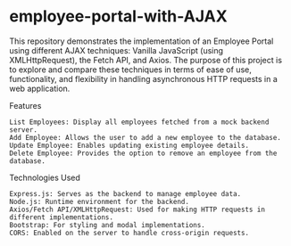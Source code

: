# employee-portal-with-AJAX
This repository demonstrates the implementation of an Employee Portal using different AJAX techniques: Vanilla JavaScript (using XMLHttpRequest), the Fetch API, and Axios. The purpose of this project is to explore and compare these techniques in terms of ease of use, functionality, and flexibility in handling asynchronous HTTP requests in a web application.

Features

    List Employees: Display all employees fetched from a mock backend server.
    Add Employee: Allows the user to add a new employee to the database.
    Update Employee: Enables updating existing employee details.
    Delete Employee: Provides the option to remove an employee from the database.

Technologies Used

    Express.js: Serves as the backend to manage employee data.
    Node.js: Runtime environment for the backend.
    Axios/Fetch API/XMLHttpRequest: Used for making HTTP requests in different implementations.
    Bootstrap: For styling and modal implementations.
    CORS: Enabled on the server to handle cross-origin requests.
